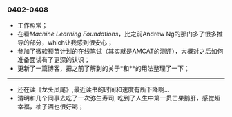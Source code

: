 ### 0402-0408
- 工作照常；
- 在看*Machine Learning Foundations*，比之前Andrew Ng的那门多了很多推导的部分，which让我感到很安心；
- 参加了微软预苗计划的在线笔试（其实就是AMCAT的测评），大概对之后如何准备面试有了更深的认识；
- 更新了一篇博客，把之前了解到的关于\*和\*\*的用法整理了一下；

---

- 还在读《龙头凤尾》,最近读书的时间和速度有所下降啊…
- 清明和几个同事去吃了一次弥生寿司, 吃到了人生中第一贯芒果鹅肝，感觉超幸福，柚子酒也很好喝；
